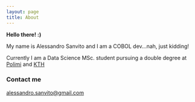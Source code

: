 ```yaml
---
layout: page
title: About
---
```


**Hello there! :)**

My name is Alessandro Sanvito and I am a COBOL dev...nah, just kidding! 

Currently I am a Data Science MSc. student pursuing a double degree at [Polimi](https://www.polimi.it/en/) and [KTH](https://www.kth.se/en)

### Contact me

[alessandro.sanvito@gmail.com](mailto:alessandro.sanvito@gmail.com)